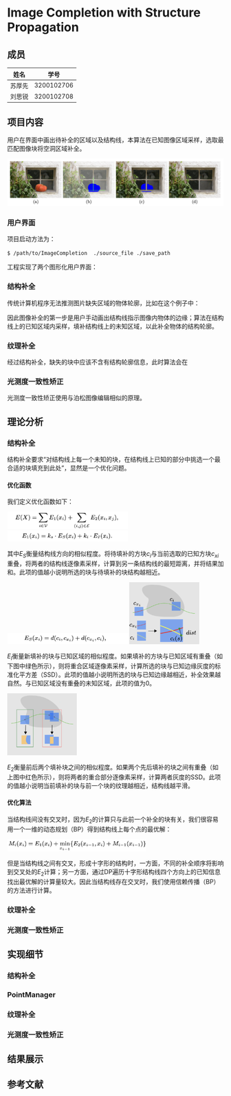 # Image Completion with Structure Propagation

## 成员

| 姓名   | 学号       |
| ------ | ---------- |
| 苏厚先 | 3200102706 |
| 刘思锐 | 3200102708 |

## 项目内容

用户在界面中画出待补全的区域以及结构线，本算法在已知图像区域采样，选取最匹配图像块将空洞区域补全。

![image-20230615133715620](./报告.assets/image-20230615133715620.png)

### 用户界面

项目启动方法为：

`$ /path/to/ImageCompletion  ./source_file ./save_path`

工程实现了两个图形化用户界面：

### 结构补全

传统计算机程序无法推测图片缺失区域的物体轮廓，比如在这个例子中：

因此图像补全的第一步是用户手动画出结构线指示图像内物体的边缘；算法在结构线上的已知区域内采样，填补结构线上的未知区域，以此补全物体的结构轮廓。

### 纹理补全

经过结构补全，缺失的块中应该不含有结构轮廓信息，此时算法会在

### 光测度一致性矫正

光测度一致性矫正使用与泊松图像编辑相似的原理。

## 理论分析

### 结构补全

结构补全要求“对结构线上每一个未知的块，在结构线上已知的部分中挑选一个最合适的块填充到此处”，显然是一个优化问题。

#### 优化函数

我们定义优化函数如下：

<img src="./报告.assets/image-20230615143556957.png" alt="image-20230615143556957" style="zoom:33%;" />

<img src="./报告.assets/image-20230615143617498.png" alt="image-20230615143617498" style="zoom:33%;" />

其中$E_S$衡量结构线方向的相似程度。将待填补的方块$c_i$与当前选取的已知方块$c_{xi}$重叠，将两者的结构线逐像素采样，计算到另一条结构线的最短距离，并将结果加和。此项的值越小说明所选的块与待填补的块结构越相近。

<img src="./报告.assets/image-20230615143629887.png" alt="image-20230615143629887" style="zoom:33%;" />

<img src="./报告.assets/image-20230615143906586.png" alt="image-20230615143906586" style="zoom:33%;" />

$E_I$衡量新填补的块与已知区域的相似程度。如果填补的方块与已知区域有重叠（如下图中绿色所示），则将重合区域逐像素采样，计算所选的块与已知边缘灰度的标准化平方差（SSD）。此项的值越小说明所选的块与已知边缘越相近，补全效果越自然。与已知区域没有重叠的未知区域，此项的值为0。

<img src="./报告.assets/image-20230615144306166.png" alt="image-20230615144306166" style="zoom:33%;" />

$E_2$衡量前后两个填补块之间的相似程度。如果两个先后填补的块之间有重叠（如上图中红色所示），则将两者的重合部分逐像素采样，计算两者灰度的SSD。此项的值越小说明当前填补的块与前一个块的纹理越相近，结构线越平滑。

#### 优化算法

当结构线间没有交叉时，因为$E_2$的计算只与此前一个补全的块有关，我们很容易用一个一维的动态规划（BP）得到结构线上每个点的最优解：

<img src="./报告.assets/image-20230615145636902.png" alt="image-20230615145636902" style="zoom:33%;" />

但是当结构线之间有交叉，形成十字形的结构时，一方面，不同的补全顺序将影响到交叉处的$E_2$计算；另一方面，通过DP遍历十字形结构线四个方向上的已知信息找出最优解的计算量较大。因此当结构线存在交叉时，我们使用信赖传播（BP）的方法进行计算。



### 纹理补全

### 光测度一致性矫正

## 实现细节

### 结构补全



### PointManager



### 纹理补全



### 光测度一致性矫正



## 结果展示



## 参考文献

